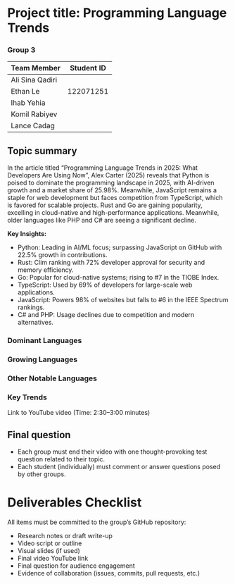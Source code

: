 # Project title: Programming Language Trends
### Group 3
| Team Member | Student ID |
|------|-----|
| Ali Sina Qadiri | |
| Ethan Le | 122071251 |
| Ihab Yehia | |
| Komil Rabiyev | |
| Lance Cadag | |132197237

## Topic summary

In the article titled “Programming Language Trends in 2025: What Developers Are Using Now”, Alex Carter (2025) reveals that Python is poised to dominate the programming landscape in 2025, with AI-driven growth and a market share of 25.98%. Meanwhile, JavaScript remains a staple for web development but faces competition from TypeScript, which is favored for scalable projects. Rust and Go are gaining popularity, excelling in cloud-native and high-performance applications. Meanwhile, older languages like PHP and C# are seeing a significant decline.

**Key Insights:**
- Python: Leading in AI/ML focus; surpassing JavaScript on GitHub with 22.5% growth in contributions.
- Rust: Clim ranking with 72% developer approval for security and memory efficiency.
- Go: Popular for cloud-native systems; rising to #7 in the TIOBE Index.
- TypeScript: Used by 69% of developers for large-scale web applications.
- JavaScript: Powers 98% of websites but falls to #6 in the IEEE Spectrum rankings.
- C# and PHP: Usage declines due to competition and modern alternatives.

### Dominant Languages
### Growing Languages
### Other Notable Languages
### Key Trends

Link to YouTube video (Time: 2:30–3:00 minutes)

## Final question
- Each group must end their video with one thought-provoking test question related to their topic.
- Each student (individually) must comment or answer questions posed by other groups.

# Deliverables Checklist
All items must be committed to the group’s GitHub repository:
- Research notes or draft write-up
- Video script or outline
- Visual slides (if used)
- Final video YouTube link
- Final question for audience engagement
- Evidence of collaboration (issues, commits, pull requests, etc.)
